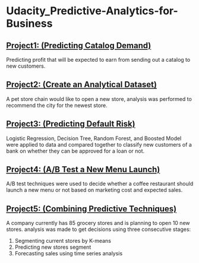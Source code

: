# Udacity_Predictive-Analytics-for-Business


## [Project1: (Predicting Catalog Demand)](https://github.com/HashTR/Udacity_Predictive-Analytics-for-Business/tree/main/Project1_Predicting-Catalog-Demand)
Predicting profit that will be expected to earn from sending out a catalog to new customers.

## [Project2: (Create an Analytical Dataset)](https://github.com/HashTR/Udacity_Predictive-Analytics-for-Business/tree/main/Project2_Create-an-Analytical-Dataset)
A pet store chain would like to open a new store, analysis was performed to recommend the city for the newest store.

## [Project3: (Predicting Default Risk)](https://github.com/HashTR/Udacity_Predictive-Analytics-for-Business/tree/main/Project3_Predicting-Default-Risk)
Logistic Regression, Decision Tree, Random Forest, and Boosted Model were applied to data and compared together to classify new customers of a bank on whether they can be approved for a loan or not.

## [Project4: (A/B Test a New Menu Launch)](https://github.com/HashTR/Udacity_Predictive-Analytics-for-Business/tree/main/Project4_%20New-Menu-Launch-AB-Test)
A/B test techniques were used to decide whether a coffee restaurant should launch a new menu or not based on marketing cost and expected sales.

## [Project5: (Combining Predictive Techniques)](https://github.com/HashTR/Udacity_Predictive-Analytics-for-Business/tree/main/Project5_Combining-Predictive-Techniques)
A company currently has 85 grocery stores and is planning to open 10 new stores. analysis was made to get decisions using three consecutive stages:
1. Segmenting current stores by K-means
2. Predicting new stores segment
3. Forecasting sales using time series analysis

